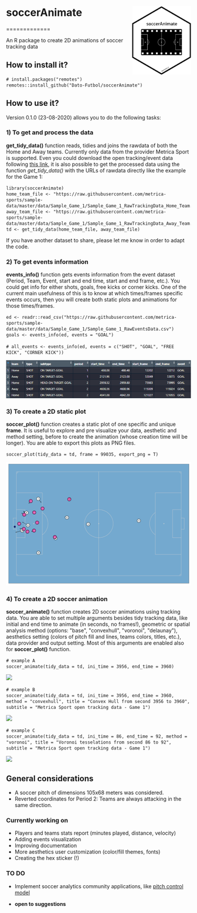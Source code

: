 
# soccerAnimate <img src="man/soccerAnimate.png" width="160px" align="right" />
=============

An R package to create 2D animations of soccer tracking data

How to install it?
------------------

    # install.packages("remotes")
    remotes::install_github("Dato-Futbol/soccerAnimate")

How to use it?
--------------

Version 0.1.0 (23-08-2020) allows you to do the following tasks:

### 1) To get and process the data

**get\_tidy\_data()** function reads, tidies and joins the rawdata of both the Home and Away teams. Currently only data from the provider Metrica Sport is supported. Even you could download the open tracking/event data following [this link](https://github.com/metrica-sports/sample-data), it is also possible to get the processed data using the function *get\_tidy\_data()* with the URLs of rawdata directly like the example for the Game 1:

    library(soccerAnimate)
    home_team_file <- "https://raw.githubusercontent.com/metrica-sports/sample-data/master/data/Sample_Game_1/Sample_Game_1_RawTrackingData_Home_Team.csv"
    away_team_file <- "https://raw.githubusercontent.com/metrica-sports/sample-data/master/data/Sample_Game_1/Sample_Game_1_RawTrackingData_Away_Team.csv"
    td <- get_tidy_data(home_team_file, away_team_file)

If you have another dataset to share, please let me know in order to adapt the code.

### 2) To get events information

**events\_info()** function gets events information from the event dataset (Period, Team, Event, start and end time, start and end frame, etc.). You could get info for either shots, goals, free kicks or corner kicks. One of the current main usefulness of this is to know at which times/frames specific events occurs, then you will create both static plots and animations for those times/frames.

    ed <- readr::read_csv("https://raw.githubusercontent.com/metrica-sports/sample-data/master/data/Sample_Game_1/Sample_Game_1_RawEventsData.csv")
    goals <- events_info(ed, events = "GOAL")

    # all_events <- events_info(ed, events = c("SHOT", "GOAL", "FREE KICK", "CORNER KICK"))

![](man/goals_info.png)

### 3) To create a 2D static plot

**soccer\_plot()** function creates a static plot of one specific and unique **frame**. It is useful to explore and pre visualize your data, aesthetic and method setting, before to create the animation (whose creation time will be longer). You are able to export this plots as PNG files.

    soccer_plot(tidy_data = td, frame = 99035, export_png = T)

![](man/plot.png)

### 4) To create a 2D soccer animation

**soccer\_animate()** function creates 2D soccer animations using tracking data. You are able to set multiple arguments besides tidy tracking data, like initial and end time to animate (in seconds, no frames!), geometric or spatial analysis method (options: "base", "convexhull", "voronoi", "delaunay"), aesthetics setting (colors of pitch fill and lines, teams colors, titles, etc.), data provider and output setting. Most of this arguments are enabled also for **soccer\_plot()** function.

    # example A
    soccer_animate(tidy_data = td, ini_time = 3956, end_time = 3960)

![](man/example_A.gif)

    # example B
    soccer_animate(tidy_data = td, ini_time = 3956, end_time = 3960, method = "convexhull", title = "Convex Hull from second 3956 to 3960", subtitle = "Metrica Sport open tracking data - Game 1")

![](man/example_B.gif)

    # example C
    soccer_animate(tidy_data = td, ini_time = 86, end_time = 92, method = "voronoi", title = "Voronoi tesselations from second 86 to 92", subtitle = "Metrica Sport open tracking data - Game 1")

![](man/example_C.gif)

General considerations
----------------------

-   A soccer pitch of dimensions 105x68 meters was considered.
-   Reverted coordinates for Period 2: Teams are always attacking in the same direction.

### Currently working on

-   Players and teams stats report (minutes played, distance, velocity)
-   Adding events visualization
-   Improving documentation
-   More aesthetics user customization (color/fill themes, fonts)
-   Creating the hex sticker (!)

### TO DO

-   Implement soccer analytics community applications, like [pitch control model](https://github.com/Friends-of-Tracking-Data-FoTD/LaurieOnTracking/blob/master/Metrica_PitchControl.py)

-   **open to suggestions**
